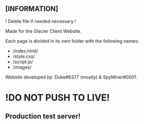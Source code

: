 
## [INFORMATION]

! Delete file if needed necessary !

Made for the Glacier Client Website.

Each page is divided in its own folder with the following names:
- /index.html/
- /style.css/
- /script.js/
- /images/

Website developed by: Duke#6377 (mostly) & SpyMiner#0001.

 
# !DO NOT PUSH TO LIVE!
## Production test server!

